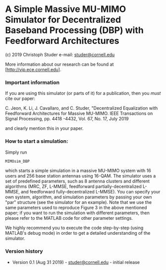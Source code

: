 # A Simple Massive MU-MIMO Simulator for Decentralized Baseband Processing (DBP) with Feedforward Architectures
(c) 2019 Christoph Studer 
e-mail: studer@cornell.edu 

More information about our research can be found at [http://vip.ece.cornell.edu].

### Important information 

If you are using this simulator (or parts of it) for a publication, then you *must* cite our paper:

C. Jeon, K. Li, J. Cavallaro, and C. Studer, "Decentralized Equalization with Feedforward Architectures for Massive MU-MIMO. IEEE Transactions on Signal Processing, pp. 4418 -4432, Vol. 67, No. 17, July 2019

and clearly mention this in your paper.  

### How to start a simulation:

Simply run 

```sh
MIMOsim_DBP
```

which starts a simple simulation in a massive MU-MIMO system with 16 users and 256 base station antennas using 16-QAM. The simulator uses a set of predefined parameters, such as 8 antenna clusters and different algorithms (MRC, ZF, L-MMSE, feedforward partially-decentralized L-MMSE, and feedforward fully-decentralized L-MMSE). You can specify your own system, algorithm, and simulation parameters by passing your own "par" structure (see the simulator for an example). Note that we use the same parameters used to reproduce Figure 3 in the above mentioned paper; if you want to run the simulation with different parameters, then please refer to the MATLAB code for other parameter settings.
 	
We highly recommend you to execute the code step-by-step (using MATLAB's debug mode) in order to get a detailed understanding of the simulator.

### Version history
* Version 0.1 (Aug 31 2019) - studer@cornell.edu  - initial release
